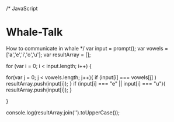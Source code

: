 /* 
JavaScript
# Whale-Talk
How to communicate in whale
*/
var input = prompt();
var vowels = ['a','e','i','o','u'];
var resultArray = [];

for (var i = 0; i < input.length; i++) {
 
  for(var j = 0; j < vowels.length; j++){
    if (input[i] === vowels[j] )
      resultArray.push(input[i]);
  }
  if (input[i] === "e" || input[i] === "u"){
    resultArray.push(input[i]);
  } 
  
}

console.log(resultArray.join('').toUpperCase());
